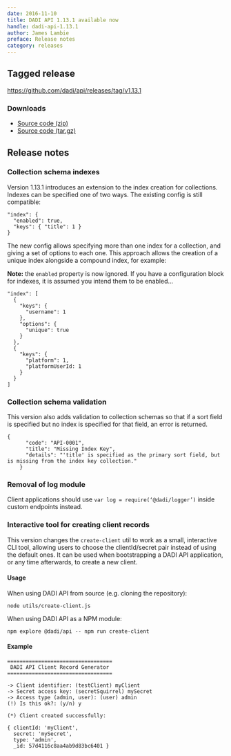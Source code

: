 ```yaml
---
date: 2016-11-10
title: DADI API 1.13.1 available now
handle: dadi-api-1.13.1
author: James Lambie
preface: Release notes
category: releases
---
```


## Tagged release

https://github.com/dadi/api/releases/tag/v1.13.1

### Downloads

- [Source code (zip)](https://github.com/dadi/api/archive/v1.13.1.zip)
- [Source code (tar.gz)](https://github.com/dadi/api/archive/v1.13.1.tar.gz)

## Release notes

### Collection schema indexes

Version 1.13.1 introduces an extension to the index creation for collections. Indexes can be specified one of two ways. The existing config is still compatible:

```
"index": {
  "enabled": true,
  "keys": { "title": 1 }
}
```

The new config allows specifying more than one index for a collection, and giving a set of options to each one. This approach allows the creation of a unique index alongside a compound index, for example:

**Note:** the `enabled` property is now ignored. If you have a configuration block for indexes, it is assumed you intend them to be enabled...

```
"index": [
  {
    "keys": {
      "username": 1
    },
    "options": {
      "unique": true
    }
  },
  {
    "keys": {
      "platform": 1,
      "platformUserId: 1
    }
  }
]
```

### Collection schema validation

This version also adds validation to collection schemas so that if a sort field is specified but no index is specified for that field, an error is returned.

```
{
      "code": "API-0001",
      "title": "Missing Index Key",
      "details": "'title' is specified as the primary sort field, but is missing from the index key collection."
    }
```

### Removal of log module

Client applications should use `var log = require(‘@dadi/logger’)` inside custom endpoints instead.

### Interactive tool for creating client records

This version changes the `create-client` util to work as a small, interactive CLI tool, allowing users to choose the clientId/secret pair instead of using the default ones. It can be used when bootstrapping a DADI API application, or any time afterwards, to create a new client.

#### Usage

When using DADI API from source (e.g. cloning the repository):

```shell
node utils/create-client.js
```

When using DADI API as a NPM module:

```shell
npm explore @dadi/api -- npm run create-client
```

#### Example

```
==================================
 DADI API Client Record Generator 
==================================

-> Client identifier: (testClient) myClient
-> Secret access key: (secretSquirrel) mySecret
-> Access type (admin, user): (user) admin
(!) Is this ok?: (y/n) y

(*) Client created successfully:

{ clientId: 'myClient',
  secret: 'mySecret',
  type: 'admin',
  _id: 57d4116c8aa4ab9d83bc6401 }
```
